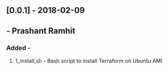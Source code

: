 ## [0.0.1] - 2018-02-09
## - Prashant Ramhit
### Added - 
1. 1_install,sh - Bash script to install Terraform on Ubuntu AMI

